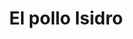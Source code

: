 ---
title: "El pollo Isidro"
url: /ciudad-autonoma-de-buenos-aires/el-pollo-isidro/
shop: Metzgerei
---